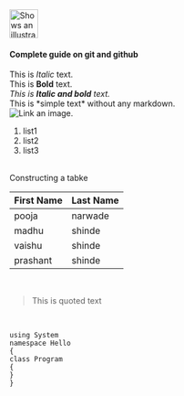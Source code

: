  <img alt="Shows an illustrated sun in light mode and a moon with stars in dark mode." src="https://th.bing.com/th/id/R.447fb0a013db51304befa6d171307bca?rik=lBiyBedsB1kuww&pid=ImgRaw&r=0" height=50px width=50px>

#### Complete guide on git and github
This is *Italic* text.<br>
This is **Bold** text.<br>
*This is **Italic and bold** text.*<br>
This is \*simple text\* without any markdown.<br>
![Link an image.](/learn/azure-devops/shared/media/mara.png)<br>
1. list1
2. list2
3. list3
<br>
Constructing a tabke<br>


First Name|Last Name
-|-
pooja|narwade
madhu|shinde
vaishu|shinde
prashant|shinde
<br>

> This is quoted text
<br>

```
using System
namespace Hello
{
class Program
{
}
}
```
